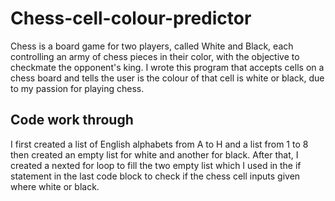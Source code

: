 # Chess-cell-colour-predictor
Chess is a board game for two players, called White and Black, each controlling an army of chess pieces in their color, with the objective to checkmate the opponent's king.
I wrote this program that accepts cells on a chess board and tells the user is the colour of that cell is white or black, due to my passion for playing chess.

## Code work through
I first created a list of English alphabets from A to H and a list from 1 to 8 then created an empty list for white and another for black. After that, I created a nexted for loop to fill the two empty list which I used in the if statement in the last code block to check if the chess cell inputs given where white or black.
